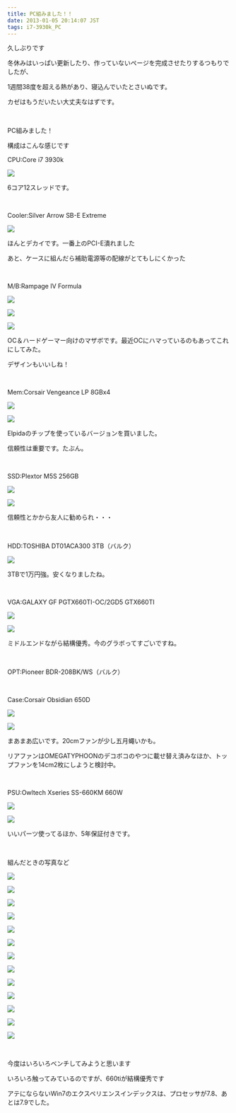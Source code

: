 ```yaml
---
title: PC組みました！！
date: 2013-01-05 20:14:07 JST
tags: i7-3930k_PC
---
```

<p>久しぶりです</p>
<p>冬休みはいっぱい更新したり、作っていないページを完成させたりするつもりでしたが、</p>
<p>1週間38度を超える熱があり、寝込んでいたとさいぬです。</p>
<p>カゼはもうだいたい大丈夫なはずです。</p>
<p>&nbsp;</p>
<p>PC組みました！</p>
<p>構成はこんな感じです</p>
<p>CPU:Core i7 3930k</p>
<p><img src="https://lh5.googleusercontent.com/-z2ijqXJwl1Y/UOfO4bB8D2I/AAAAAAAAA6M/zGUIvREfmPs/s640/DSC06886.JPG" /></p>
<p>6コア12スレッドです。</p>
<p>&nbsp;</p>
<p>Cooler:Silver Arrow SB-E Extreme</p>
<p><img src="https://lh6.googleusercontent.com/-nZyywi9wFz0/UOfPPp_crjI/AAAAAAAAA6U/Ha3RhcrJzh4/s640/DSC06887.JPG" /></p>
<p>ほんとデカイです。一番上のPCI-E潰れました</p>
<p>あと、ケースに組んだら補助電源等の配線がとてもしにくかった</p>
<p>&nbsp;</p>
<p>M/B:Rampage IV Formula</p>
<p><img src="https://lh6.googleusercontent.com/-9zMh9AgtExQ/UOgIoWpQwII/AAAAAAAABA4/nUNS5rhqG50/s640/DSC06870.JPG" /></p>
<p><img src="https://lh6.googleusercontent.com/-T3vRtDDam5s/UOfO07qH6dI/AAAAAAAAA6E/jQoXFnkRR58/s640/DSC06885.JPG" /></p>
<p><img src="https://lh4.googleusercontent.com/-gUe3dZSJHCo/UOfPP42V5NI/AAAAAAAAA6c/CJlUw16ryVg/s640/DSC06888.JPG" /></p>
<p>OC＆ハードゲーマー向けのマザボです。最近OCにハマっているのもあってこれにしてみた。</p>
<p>デザインもいいしね！</p>
<p>&nbsp;</p>
<p>Mem:Corsair Vengeance LP 8GBx4</p>
<p><img src="https://lh5.googleusercontent.com/-ZuCeUyDvFPA/UOfQHnvPkcI/AAAAAAAAA7E/JMa-QtgFiSs/s640/DSC06894.JPG" /></p>
<p><img src="https://lh5.googleusercontent.com/-vBFwkaHzJCI/UOfQhXswZZI/AAAAAAAAA7c/HTtQ84y_jUs/s640/DSC06896.JPG" /></p>
<p>Elpidaのチップを使っているバージョンを買いました。</p>
<p>信頼性は重要です。たぶん。</p>
<p>&nbsp;</p>
<p>SSD:Plextor M5S 256GB</p>
<p><img src="https://lh6.googleusercontent.com/-uNKKfLCTGkY/UOfTF32HJaI/AAAAAAAAA9s/NK2GK6LDU6E/s640/DSC06916.JPG" /></p>
<p><img src="https://lh5.googleusercontent.com/-Rl25BoRxA98/UOfTGMSNemI/AAAAAAAAA9w/pAxF2nZHU-s/s640/DSC06917.JPG" /></p>
<p>信頼性とかから友人に勧められ・・・</p>
<p>&nbsp;</p>
<p>HDD:TOSHIBA DT01ACA300 3TB（バルク）</p>
<p><img src="https://lh4.googleusercontent.com/-RgWgXQSfZFs/UOfSrMXw97I/AAAAAAAAA9Y/vwH1FSEKFpM/s640/DSC06913.JPG" /></p>
<p>3TBで1万円強。安くなりましたね。</p>
<p>&nbsp;</p>
<p>VGA:GALAXY GF PGTX660TI-OC/2GD5 GTX660TI</p>
<p><img src="https://lh5.googleusercontent.com/-nkETFrDUcwo/UOfQjyZ2PeI/AAAAAAAAA7s/vmftATgbQCY/s640/DSC06897.JPG" /></p>
<p><img src="https://lh6.googleusercontent.com/-2StF755izFA/UOfQ8x7nMDI/AAAAAAAAA78/SuZ-NvWwgpw/s640/DSC06900.JPG" /></p>
<p>ミドルエンドながら結構優秀。今のグラボってすごいですね。</p>
<p>&nbsp;</p>
<p>OPT:Pioneer BDR-208BK/WS（バルク）</p>
<p>&nbsp;</p>
<p>Case:Corsair Obsidian 650D</p>
<p><img src="https://lh4.googleusercontent.com/-6FCzQ6Xsk9Y/UOfOaKlgWDI/AAAAAAAAA5s/EJNvYYx_b_E/s640/DSC06882.JPG" /></p>
<p><img src="https://lh4.googleusercontent.com/-VafwArhKXcc/UOfOaLfIHCI/AAAAAAAAA5w/wri5Nb-ZY1s/s640/DSC06883.JPG" /></p>
<p>まあまあ広いです。20cmファンが少し五月蠅いかも。</p>
<p>リアファンはOMEGATYPHOONのデコボコのやつに載せ替え済みなほか、トップファンを14cm2枚にしようと検討中。</p>
<p>&nbsp;</p>
<p>PSU:Owltech Xseries SS-660KM 660W</p>
<p><img src="https://lh4.googleusercontent.com/-PrD5O0gX5DE/UOfNirmmPvI/AAAAAAAAA40/WFrOjA3v35E/s640/DSC06871.JPG" /></p>
<p><img src="https://lh5.googleusercontent.com/-ltGyMvIKR2o/UOfN9zLKHnI/AAAAAAAAA5Q/JcURmNym7II/s640/DSC06875.JPG" /></p>
<p>いいパーツ使ってるほか、5年保証付きです。</p>
<p>&nbsp;</p>
<p>組んだときの写真など</p>
<p><img src="https://lh5.googleusercontent.com/-06bBCapDFNc/UOfPrC75ZwI/AAAAAAAAA6s/dxDWxcjWBA4/s640/DSC06890.JPG" /></p>
<p><img src="https://lh5.googleusercontent.com/-5KlveZOsquw/UOfPtywGtzI/AAAAAAAAA68/SgoEQgntWaM/s640/DSC06892.JPG" /></p>
<p><img src="https://lh3.googleusercontent.com/-sx8eJ0gTtkI/UOfQILTja3I/AAAAAAAAA7Q/We_MXICn40A/s640/DSC06893.JPG" /></p>
<p><img src="https://lh4.googleusercontent.com/-nRxQAQiULIU/UOfR1j7WbQI/AAAAAAAAA80/YnKrZTfaICE/s640/DSC06908.JPG" /></p>
<p><img src="https://lh6.googleusercontent.com/-SRJTrqi9NU8/UOfSTs6kEDI/AAAAAAAAA9M/mC08h_oH1sA/s640/DSC06911.JPG" /></p>
<p><img src="https://lh4.googleusercontent.com/-8L_B4rhB-UM/UOfTjfeLYaI/AAAAAAAAA-M/A2lBm6v3TII/s640/DSC06921.JPG" /></p>
<p><img src="https://lh5.googleusercontent.com/-skpEmL0866Y/UOfTk-0uVJI/AAAAAAAAA-U/ExwXbjfdxPQ/s640/DSC06923.JPG" /></p>
<p><img src="https://lh5.googleusercontent.com/-9LDbE9af7kY/UOfT-qXjJkI/AAAAAAAAA-k/jv_NalXTy-U/s640/DSC06926.JPG" /></p>
<p><img src="https://lh4.googleusercontent.com/-zMxUPJZA-uE/UOfUZsni-GI/AAAAAAAAA-0/xzWL-ojvZEw/s640/DSC06931.JPG" /></p>
<p><img src="https://lh5.googleusercontent.com/-1ytc1BfNxk0/UOfUa06STMI/AAAAAAAAA-4/6POUs03fdRs/s640/DSC06932.JPG" /></p>
<p><img src="https://lh4.googleusercontent.com/-4vQW2bLCmJ4/UOfUanvqh1I/AAAAAAAAA-8/ud6IQmxYhAg/s640/DSC06933.JPG" /></p>
<p><img src="https://lh5.googleusercontent.com/-YTywEtZp4UE/UOfUsY9IoRI/AAAAAAAAA_M/_4dP4Q-wba4/s640/DSC06934.JPG" /></p>
<p><img src="https://lh4.googleusercontent.com/-XMst7wjM9Mw/UOfUsri6XHI/AAAAAAAAA_U/U7QvfmIUWB0/s640/DSC06935.JPG" /></p>
<p>&nbsp;</p>
<p>今度はいろいろベンチしてみようと思います</p>
<p>いろいろ触ってみているのですが、660tiが結構優秀です</p>
<p>アテにならないWin7のエクスペリエンスインデックスは、プロセッサが7.8、あとは7.9でした。</p>
